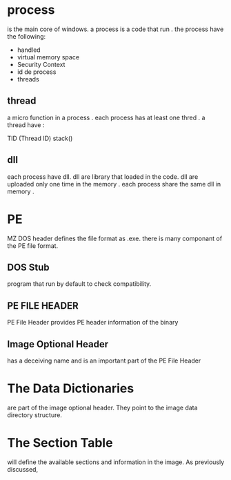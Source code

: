 # process 
is the main core of windows. a process is a code that run .
the process have the following:

- handled
- virtual memory space
- Security Context
- id de process 
- threads

## thread 
a micro function in a  process .
each process has at least one thred .
a thread have :

TID (Thread ID)
stack()

## dll 
each process have dll.
dll are library that loaded in the code.
dll are uploaded only one time in the memory . each process share the same dll in memory .


# PE 

MZ DOS header defines the file format as .exe.
there is many componant of the PE file format.

## DOS Stub

program that run by default to check compatibility.

## PE FILE HEADER
PE File Header provides PE header information of the binary

## Image Optional Header
 has a deceiving name and is an important part of the PE File Header

# The Data Dictionaries
 are part of the image optional header. They point to the image data directory structure.


# The Section Table
 will define the available sections and information in the image. As previously discussed, 